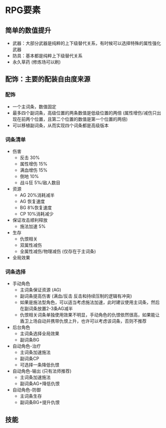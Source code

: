 # RPG要素
## 简单的数值提升
- 武器：大部分武器是纯粹的上下级替代关系，有时候可以选择特殊的属性强化武器
- 防具：基本都是纯粹上下级替代关系
- 永久草药 (修炼场可以刷)

## 配饰：主要的配装自由度来源
### 配饰
- 一个主词条，数值固定
- 最多四个副词条，高级位置的两条数值是低级位置的两倍 (属性增伤/减伤只出现在前两个位置，且第二个位置的数值是第一个位置的两倍)
- 可以移植副词条，从而实现四个词条都是高级版本

### 词条清单
- 伤害
	- 反击 30%
	- 属性增伤 15%
	- 满血增伤 15%
	- 倒地 10%
	- 战斗狂 5%/敌人数目
- 资源
	- AG 20%消耗减半
	- AG 恢复速度
	- BG 8%恢复速度
	- CP 10%消耗减少
- 保证攻击顺利释放
	- 施法加速 5%
- 生存
	- 仇恨相关
	- 双属性减伤
	- 全属性减伤/物理减伤 (仅存在于主词条)
- 全局效果

### 词条选择
- 手动角色
	- 主词条保证资源 (AG)
	- 副词条提高伤害 (满血/反击 反击和持续压制的逻辑有冲突)
	- 如果是施法型角色，可以适当考虑施法加速，此时建议使用主词条，然后在副词条放置2-3条AG减半
	- 仇恨相关词条单独使用效果不明显，手动角色的仇恨依然很高，如果能让盾卫上场自动并携带仇恨上升，也许可以考虑该词条，否则不推荐
- 后台角色
	- 主词条选择全局效果
	- 副词条BG
- 自动角色-治疗
	- 主词条加速施法
	- 副词条CP
	- 可选择一条降低仇恨
- 自动角色-输出 (只有法师推荐)
	- 主词条加速施法
	- 副词条AG+降低仇恨
- 自动角色-防御
	- 主词条生存
	- 副词条BG+提升仇恨

## 技能
